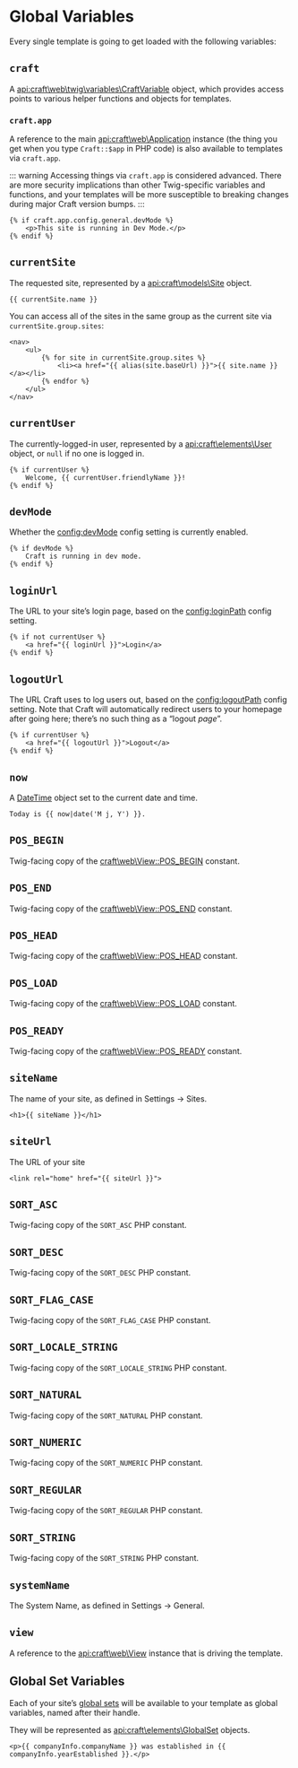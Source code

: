 # Global Variables

Every single template is going to get loaded with the following variables:

## `craft`

A <api:craft\web\twig\variables\CraftVariable> object, which provides access points to various helper functions and objects for templates.

### `craft.app`

A reference to the main <api:craft\web\Application> instance (the thing you get when you type `Craft::$app` in PHP code) is also available to templates via `craft.app`.

::: warning
Accessing things via `craft.app` is considered advanced. There are more security implications than other Twig-specific variables and functions, and your templates will be more susceptible to breaking changes during major Craft version bumps.
:::

```twig
{% if craft.app.config.general.devMode %}
    <p>This site is running in Dev Mode.</p>
{% endif %}
```

## `currentSite`

The requested site, represented by a <api:craft\models\Site> object.

```twig
{{ currentSite.name }}
```

You can access all of the sites in the same group as the current site via `currentSite.group.sites`:

```twig
<nav>
    <ul>
        {% for site in currentSite.group.sites %}
            <li><a href="{{ alias(site.baseUrl) }}">{{ site.name }}</a></li>
        {% endfor %}
    </ul>
</nav>
```

## `currentUser`

The currently-logged-in user, represented by a <api:craft\elements\User> object, or `null` if no one is logged in.

```twig
{% if currentUser %}
    Welcome, {{ currentUser.friendlyName }}!
{% endif %}
```

## `devMode`

Whether the <config:devMode> config setting is currently enabled.

```twig
{% if devMode %}
    Craft is running in dev mode.
{% endif %}
```

## `loginUrl`

The URL to your site’s login page, based on the <config:loginPath> config setting.

```twig
{% if not currentUser %}
    <a href="{{ loginUrl }}">Login</a>
{% endif %}
```

## `logoutUrl`

The URL Craft uses to log users out, based on the <config:logoutPath> config setting. Note that Craft will automatically redirect users to your homepage after going here; there’s no such thing as a “logout _page_”.

```twig
{% if currentUser %}
    <a href="{{ logoutUrl }}">Logout</a>
{% endif %}
```

## `now`

A [DateTime](http://php.net/manual/en/class.datetime.php) object set to the current date and time.

```twig
Today is {{ now|date('M j, Y') }}.
```

## `POS_BEGIN`

Twig-facing copy of the [craft\web\View::POS_BEGIN](api:craft\web\View#constants) constant.

## `POS_END`

Twig-facing copy of the [craft\web\View::POS_END](api:craft\web\View#constants) constant.

## `POS_HEAD`

Twig-facing copy of the [craft\web\View::POS_HEAD](api:craft\web\View#constants) constant.

## `POS_LOAD`

Twig-facing copy of the [craft\web\View::POS_LOAD](api:craft\web\View#constants) constant.

## `POS_READY`

Twig-facing copy of the [craft\web\View::POS_READY](api:craft\web\View#constants) constant.

## `siteName`

The name of your site, as defined in Settings → Sites.

```twig
<h1>{{ siteName }}</h1>
```

## `siteUrl`

The URL of your site

```twig
<link rel="home" href="{{ siteUrl }}">
```

## `SORT_ASC`

Twig-facing copy of the `SORT_ASC` PHP constant.

## `SORT_DESC`

Twig-facing copy of the `SORT_DESC` PHP constant.

## `SORT_FLAG_CASE`

Twig-facing copy of the `SORT_FLAG_CASE` PHP constant.

## `SORT_LOCALE_STRING`

Twig-facing copy of the `SORT_LOCALE_STRING` PHP constant.

## `SORT_NATURAL`

Twig-facing copy of the `SORT_NATURAL` PHP constant.

## `SORT_NUMERIC`

Twig-facing copy of the `SORT_NUMERIC` PHP constant.

## `SORT_REGULAR`

Twig-facing copy of the `SORT_REGULAR` PHP constant.

## `SORT_STRING`

Twig-facing copy of the `SORT_STRING` PHP constant.

## `systemName`

The System Name, as defined in Settings → General.

## `view`

A reference to the <api:craft\web\View> instance that is driving the template.

## Global Set Variables

Each of your site’s [global sets](../globals.md) will be available to your template as global variables, named after their handle.

They will be represented as <api:craft\elements\GlobalSet> objects.

```twig
<p>{{ companyInfo.companyName }} was established in {{ companyInfo.yearEstablished }}.</p>
```
